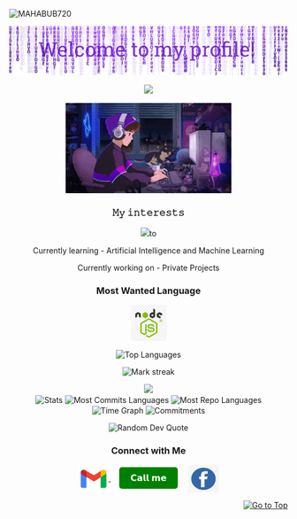 <p align="left"> <img src="https://komarev.com/ghpvc/?username=MAHABUB720&label=PROFILE%20VIEWERS&color=0e75b6&style=flat" alt="MAHABUB720" /> </p>

<p align="center">
  <img src="Mahabub/header.png"/>
</p>
<p align="center">
   <img src="https://readme-typing-svg.demolab.com?font=Roboto+Slab&color=%237E3ACE&size=35&center=true&vCenter=true&width=450&duration=1500&pause=1000&lines=𝐇𝐄𝐋𝐋𝐎+𝐖𝐎𝐑𝐋𝐃;𝐈'𝐌;𝗠𝐀𝐇𝐀𝐁𝐔𝐁+𝐑𝐀𝐇𝐌𝐀𝐍" width="auto" height="35"/>
</p>
<p align="center">
  <img alt="Coding GIF" width="300" height="auto" src="Mahabub/coding.gif"/>
</p>

<h3 align="center">𝙼𝚢 𝚒𝚗𝚝𝚎𝚛𝚎𝚜𝚝𝚜</h3>
<p align="center">
   <img src="https://readme-typing-svg.demolab.com?font=Roboto+Slab&color=%237E3ACE&size=35&center=true&vCenter=true&width=450&duration=1500&pause=1000&lines=𝙒𝘼𝙏𝘾𝙃𝙄𝙉𝙂+𝘼𝙉𝙄𝙈𝙀+𝙎𝙀𝙍𝙄𝙀𝙄'𝙎;𝙂𝙄𝙍𝙇𝙎;𝙇𝘼𝙍𝙉𝙄𝙉𝙂+𝘾𝙊𝘿𝙄𝙉𝙂;𝙏𝙝𝙖𝙩𝙨+𝙖𝙡𝙡" width="auto" height="35"/>to
</p>
<p align="center">Currently learning - Artificial Intelligence and Machine Learning</p>
<p align="center">Currently working on - Private Projects</p>

<h3 align="center">Most Wanted Language</h3>
<p align="center">
  <a href="https://github.com/MAHABUB720/sim-Api.git" target="_blank">
    <img align="center" src="Mahabub/node.js.png" alt="Python" height="65" width="65" />
  </a>
</p>

<p align="center">
  <img align="center" src="https://github-readme-stats.vercel.app/api/top-langs?username=MAHABUB720&hide_border=true&no-bg=true&no-frame=true&layout=compact&theme=transparent&hide=html,css,jupyter%20notebook,pug,jinja" alt="Top Languages"/>
</p>

<p align="center">
  <img alt="Mark streak" src="https://github-readme-streak-stats.herokuapp.com/?user=MAHABUB720&hide_border=true&theme=transparent" /> 
</p>

<!--Trophy-->
<div align=center>
  <img src="https://github-profile-trophy.vercel.app/?username=MAHABUB720&no-bg=true&no-frame=true&row=2&column=3"/>
</div>

<div align="center">
  <img align="center" src="http://github-profile-summary-cards.vercel.app/api/cards/stats?username=MAHABUB720&theme=transparent" height="180em" alt="Stats"/>
  <img align="center" src="http://github-profile-summary-cards.vercel.app/api/cards/most-commit-language?username=MAHABUB720&theme=transparent&exclude=html,CSS,Jupyter%20Notebook" height="180em" alt="Most Commits Languages"/>
  <img align="center" src="http://github-profile-summary-cards.vercel.app/api/cards/repos-per-language?username=MAHABUB720&theme=transparent&exclude=html,CSS,Jupyter%20Notebook" height="180em" alt="Most Repo Languages"/>
  <img align="center" src="http://github-profile-summary-cards.vercel.app/api/cards/productive-time?username=MAHABUB720&theme=transparent&utcOffset=5.30" height="180em" alt="Time Graph"/>
  <img align="center" src="http://github-profile-summary-cards.vercel.app/api/cards/profile-details?username=MAHABUB720&theme=transparent" height="180em" alt="Commitments"/>
</div>

<p align="center">
  <img src="https://quotes-github-readme.vercel.app/api?type=horizontal&theme=transparent" alt="Random Dev Quote" />
</p>

<h3 align="center">Connect with Me</h3>
<p align="center">
  <a href="mailto:mahaburpk479@gmail.com" target="_blank">
    <img align="center" src="Mahabub/gmail.png" alt="mail" height="50" width="55" />
  </a>
  &nbsp;&nbsp;&nbsp;
 <a href="tel:01613356376" style="text-decoration: none;">
    <button style="background-color: green; color: white; padding: 10px 20px; border: none; border-radius: 5px; font-size: 16px; cursor: pointer;">
        𝗖𝗮𝗹𝗹 𝗺𝗲
    </button>
</a>
  &nbsp;&nbsp;&nbsp;
  <a href="https://www.facebook.com/www.xnxx.com140" target="_blank">
    <img align="center" src="Mahabub/facebook.png" alt="facebook" height="50" width="55" />
  </a>
</p>
<p align="right"><a href="#top"><img src="https://img.shields.io/static/v1?label&message=Go+to+Top&color=0b6ab3&style=flat&logo" alt="Go to Top" /></a></p>
